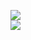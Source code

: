 [![](https://img.shields.io/badge/Made%20With-Github%20Spray-lightgrey.svg?style=for-the-badge&logo=github)](https://github.com/Annihil/github-spray#1768)  
[![](https://i.imgur.com/2DrTn0Z.gif)](https://github.com/Annihil/github-spray)